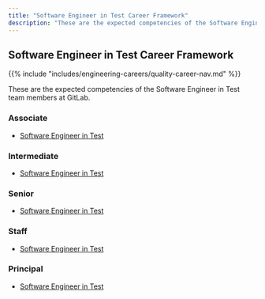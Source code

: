 ```yaml
---
title: "Software Engineer in Test Career Framework"
description: "These are the expected competencies of the Software Engineer in Test team members at GitLab."
---
```


## Software Engineer in Test Career Framework

{{% include "includes/engineering-careers/quality-career-nav.md" %}}

These are the expected competencies of the Software Engineer in Test team members at GitLab.

### Associate

- [Software Engineer in Test](/handbook/engineering/careers/matrix/quality/software-engineer-in-test/associate/)

### Intermediate

- [Software Engineer in Test](/handbook/engineering/careers/matrix/quality/software-engineer-in-test/intermediate/)

### Senior

- [Software Engineer in Test](/handbook/engineering/careers/matrix/quality/software-engineer-in-test/senior/)

### Staff

- [Software Engineer in Test](/handbook/engineering/careers/matrix/quality/software-engineer-in-test/staff/)

### Principal

- [Software Engineer in Test](/handbook/engineering/careers/matrix/quality/software-engineer-in-test/principal/)
